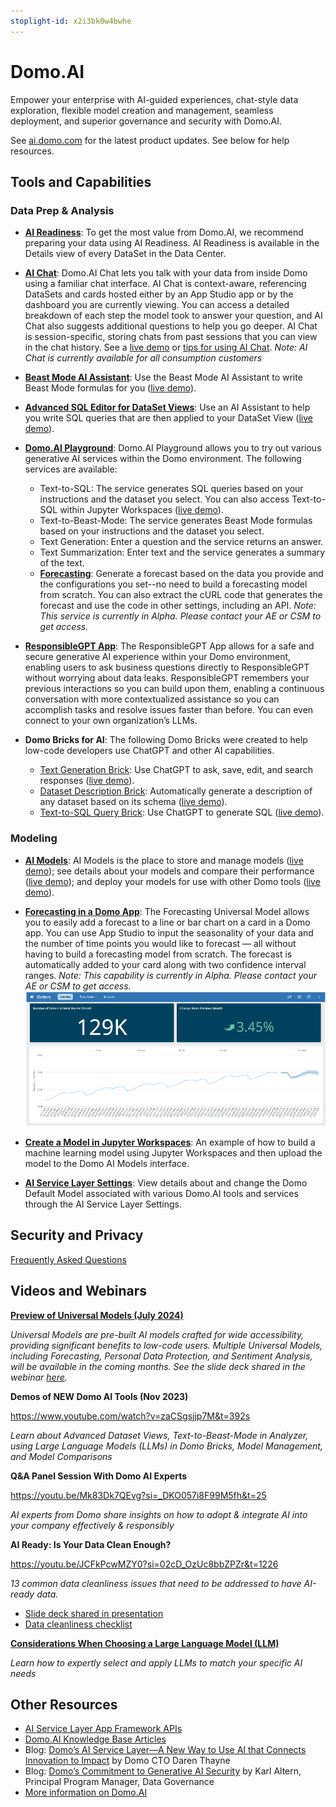 ```yaml
---
stoplight-id: x2i3bk0w4bwhe
---
```


# Domo.AI

Empower your enterprise with AI-guided experiences, chat-style data exploration, flexible model creation and management, seamless deployment, and superior governance and security with Domo.AI. 

See [ai.domo.com](https://ai.domo.com/) for the latest product updates. See below for help resources.

## Tools and Capabilities

### Data Prep & Analysis 
- [**AI Readiness**](https://domo-support.domo.com/s/article/000005561?language=en_US): To get the most value from Domo.AI, we recommend preparing your data using AI Readiness. AI Readiness is available in the Details view of every DataSet in the Data Center.
- [**AI Chat**](https://domo-support.domo.com/s/article/000005539?language=en_US): Domo.AI Chat lets you talk with your data from inside Domo using a familiar chat interface. AI Chat is context-aware, referencing DataSets and cards hosted either by an App Studio app or by the dashboard you are currently viewing. You can access a detailed breakdown of each step the model took to answer your question, and AI Chat also suggests additional questions to help you go deeper. AI Chat is session-specific, storing chats from past sessions that you can view in the chat history. See a [live demo](https://www.youtube.com/live/hUpEM9VZUFg?si=qA_2jsEzBR6FRyl6&t=185) or [tips for using AI Chat](https://www.youtube.com/live/hUpEM9VZUFg?t=857s).
  *Note: AI Chat is currently available for all consumption customers*

- [**Beast Mode AI Assistant**](https://domo-support.domo.com/s/article/000005304?language=en_US): Use the Beast Mode AI Assistant to write Beast Mode formulas for you ([live demo](https://www.youtube.com/live/zaCSgsjjp7M?si=G0NzHFHb0n6iKxoI&t=851)).
- [**Advanced SQL Editor for DataSet Views**](https://domo-support.domo.com/s/article/360046074774?language=en_US#advanced_sql_editor): Use an AI Assistant to help you write SQL queries that are then applied to your DataSet View ([live demo](https://www.youtube.com/live/zaCSgsjjp7M?si=mWTAk1OLsUDokWoc&t=605)).
- [**Domo.AI Playground**](https://domo-support.domo.com/s/article/000005236?language=en_US): Domo.AI Playground allows you to try out various generative AI services within the Domo environment. The following services are available: 
  - Text-to-SQL: The service generates SQL queries based on your instructions and the dataset you select. You can also access Text-to-SQL within Jupyter Workspaces ([live demo](https://www.youtube.com/live/f4L7bc52snE?si=fOK6HoTpAQUpl9t0&t=900)). 
  - Text-to-Beast-Mode: The service generates Beast Mode formulas based on your instructions and the dataset you select.
  - Text Generation: Enter a question and the service returns an answer.
  - Text Summarization: Enter text and the service generates a summary of the text.
  - [**Forecasting**](https://domo-support.domo.com/s/article/000005567?language=en_US#forecasting_in_aiplayground): Generate a forecast based on the data you provide and the configurations you set--no need to build a forecasting model from scratch. You can also extract the cURL code that generates the forecast and use the code in other settings, including an API. *Note: This service is currently in Alpha. Please contact your AE or CSM to get access.*
- [**ResponsibleGPT App**](https://www.domo.com/appstore/app/responsiblegpt-app/overview): The ResponsibleGPT App allows for a safe and secure generative AI experience within your Domo environment, enabling users to ask business questions directly to ResponsibleGPT without worrying about data leaks. ResponsibleGPT remembers your previous interactions so you can build upon them, enabling a continuous conversation with more contextualized assistance so you can accomplish tasks and resolve issues faster than before. You can even connect to your own organization’s LLMs. 
- **Domo Bricks for AI**: The following Domo Bricks were created to help low-code developers use ChatGPT and other AI capabilities.
    - [Text Generation Brick](https://www.domo.com/appstore/app/ai-chatgpt-brick/overview): Use ChatGPT to ask, save, edit, and search responses ([live demo](https://www.youtube.com/live/DFJGvaZGvfM?si=Ud6wJU4-yhZYbcai&t=1574)).
    - [Dataset Description Brick](https://www.domo.com/appstore/app/chatgpt-dataset-description-brick/overview): Automatically generate a description of any dataset based on its schema ([live demo](https://www.youtube.com/live/DFJGvaZGvfM?si=SOtHdt4HUrM0-dbV&t=1805)).
    - [Text-to-SQL Query Brick](https://www.domo.com/appstore/app/explain-sql-with-ai/overview): Use ChatGPT to generate SQL ([live demo](https://www.youtube.com/live/zaCSgsjjp7M?si=pbkNwTgaKqccQeTz&t=1087)).


### Modeling

- [**AI Models**](https://domo-support.domo.com/s/article/000005502?language=en_US): AI Models is the place to store and manage models ([live demo](https://www.youtube.com/live/f4L7bc52snE?si=PHf0BWkeKrCkC8GU&t=620)); see details about your models and compare their performance ([live demo](https://www.youtube.com/live/f4L7bc52snE?si=yDqC7YA9R01KzhyW&t=248)); and deploy your models for use with other Domo tools ([live demo](https://www.youtube.com/live/zaCSgsjjp7M?si=Z9co1efM3E7W2MMD&t=1988)).
  
- [**Forecasting in a Domo App**](https://domo-support.domo.com/s/article/000005567?language=en_US#forecasting_in_app): The Forecasting Universal Model allows you to easily add a forecast to a line or bar chart on a card in a Domo app. You can use App Studio to input the seasonality of your data and the number of time points you would like to forecast — all without having to build a forecasting model from scratch. The forecast is automatically added to your card along with two confidence interval ranges.
   *Note: This capability is currently in Alpha. Please contact your AE or CSM to get access.*
![My Image](../../assets/images/Forecasting_Domo_App.png)
- [**Create a Model in Jupyter Workspaces**](https://domo-support.domo.com/s/article/000005291?language=en_US): An example of how to build a machine learning model using Jupyter Workspaces and then upload the model to the Domo AI Models interface.
- [**AI Service Layer Settings**](https://domo-support.domo.com/s/article/000005279?language=en_US): View details about and change the Domo Default Model associated with various  Domo.AI tools and services through the AI Service Layer Settings.
  

## Security and Privacy
[Frequently Asked Questions](https://web-assets.domo.com/blog/wp-content/uploads/2024/07/Domo.AI-and-DomoGPT-Security-and-Privacy-FAQ-2.pdf)


## Videos and Webinars

[**Preview of Universal Models (July 2024)**](https://www.youtube.com/live/v6t0ldqC5b0?si=Dijrr1mflyX0wtUA&t=208
)

*Universal Models are pre-built AI models crafted for wide accessibility, providing significant benefits to low-code users. Multiple Universal Models, including Forecasting, Personal Data Protection, and Sentiment Analysis, will be available in the coming months. See the slide deck shared in the webinar [here](https://github.com/domoinc/domo-data-science-resources/blob/main/webinars/Domo_Universal_Models_240725.pdf).* 


**Demos of NEW Domo AI Tools (Nov 2023)**

https://www.youtube.com/watch?v=zaCSgsjjp7M&t=392s

*Learn about Advanced Dataset Views, Text-to-Beast-Mode in Analyzer, using Large Language Models (LLMs) in Domo Bricks, Model Management, and Model Comparisons*


**Q&A Panel Session With Domo AI Experts**

https://youtu.be/Mk83Dk7QEvg?si=_DKO057i8F99M5fh&t=25

*AI experts from Domo share insights on how to adopt & integrate AI into your company effectively & responsibly*

**AI Ready: Is Your Data Clean Enough?**

https://youtu.be/JCFkPcwMZY0?si=02cD_OzUc8bbZPZr&t=1226

*13 common data cleanliness issues that need to be addressed to have AI-ready data.*
- [Slide deck shared in presentation](https://github.com/domoinc/domo-data-science-resources/blob/main/webinars/Domopalooza_AI_Ready_Data_Cleanliness_2024.pdf)
- [Data cleanliness checklist](https://github.com/domoinc/domo-data-science-resources/blob/main/webinars/Data_Cleanliness_Checklist.pdf)


**[Considerations When Choosing a Large Language Model (LLM)](https://www.youtube.com/live/JixQtwvp-2o?si=iBSKcW8I4EQQJ2Fn&t=743)**

*Learn how to expertly select and apply LLMs to match your specific AI needs*


## Other Resources

- [AI Service Layer App Framework APIs](../Domo-App-APIs/AI-Service-Layer-API.md)
- [Domo.AI Knowledge Base Articles](https://domo-support.domo.com/s/topic/0TO5w000000ZmGPGA0/domoai?language=en_US)
- Blog: [Domo’s AI Service Layer—A New Way to Use AI that Connects Innovation to Impact](https://www.domo.com/blog/domos-ai-service-layer/) by Domo CTO Daren Thayne
- Blog: [Domo’s Commitment to Generative AI Security](https://www.domo.com/blog/domos-commitment-to-generative-ai-security/) by Karl Altern, Principal Program Manager, Data Governance
- [More information on Domo.AI](https://ai.domo.com/)

